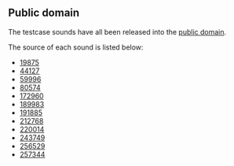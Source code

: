 ## Public domain

The testcase sounds have all been released into the [public domain].

[public domain]: https://creativecommons.org/publicdomain/zero/1.0/

The source of each sound is listed below:

* [19875]
* [44127]
* [59996]
* [80574]
* [172960]
* [189983]
* [191885]
* [212768]
* [220014]
* [243749]
* [256529]
* [257344]

[19875]: http://freesound.org/people/yawfle/sounds/19875/
[44127]: http://freesound.org/people/dland/sounds/44127/
[59996]: http://freesound.org/people/qubodup/sounds/59996/
[80574]: http://freesound.org/people/EsbenSloth/sounds/80574/
[172960]: http://freesound.org/people/qubodup/sounds/172960/
[189983]: http://freesound.org/people/raygrote/sounds/189983/
[191885]: http://freesound.org/people/Hedmarking/sounds/191885/
[212768]: http://freesound.org/people/qubodup/sounds/212768/
[220014]: http://freesound.org/people/djani00/sounds/220014/
[243749]: http://freesound.org/people/unfa/sounds/243749/
[256529]: http://freesound.org/people/tymorafarr/sounds/256529/
[257344]: http://freesound.org/people/arseniiv/sounds/257344/
